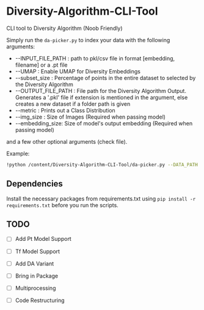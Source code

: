# Diversity-Algorithm-CLI-Tool
CLI tool to Diversity Algorithm (Noob Friendly)


Simply run the ```da-picker.py``` to index your data with the following arguments:
* --INPUT_FILE_PATH : path to pkl/csv file in format [embedding, filename] or a .pt file
* --UMAP : Enable UMAP for Diversity Embeddings
* --subset_size : Percentage of points in the entire dataset to selected by the Diversity Algorithm
* --OUTPUT_FILE_PATH : File path for the Diversity Algorithm Output. Generates a '.pkl' file if extension is mentioned in the argument, else creates a new dataset if a folder path is given
* --metric : Prints out a Class Distribution
* --img_size : Size of Images (Required when passing model)
* --embedding_size: Size of model's output embedding (Required when passing model)

and a few other optional arguments (check file).

Example: 
```bash
!python /content/Diversity-Algorithm-CLI-Tool/da-picker.py --DATA_PATH /content/UCMerced_LandUse/Images --img_size 64 --embedding_size 2048 --UMAP True --subset_size 0.01  --INPUT_FILE_PATH "/content/pt_model.pt" --OUTPUT_FILE_PATH "/content/embedding_path_output" --metric True
```

## Dependencies

Install the necessary packages from requirements.txt using ```pip install -r requirements.txt``` before you run the scripts.

## TODO
- [ ] Add Pt Model Support 
- [ ] Tf Model Support 
- [ ] Add DA Variant   
- [ ] Bring in Package
- [ ] Multiprocessing
- [ ] Code Restructuring





